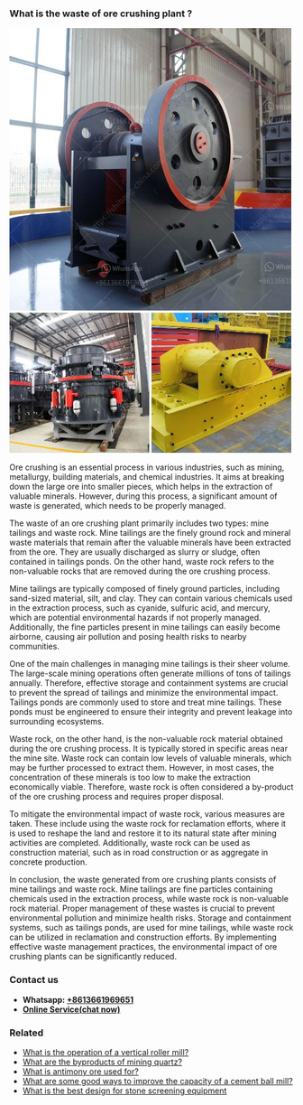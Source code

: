 <h3>What is the waste of ore crushing plant ?</h3><img src='1701744825.jpg' alt=''><p>Ore crushing is an essential process in various industries, such as mining, metallurgy, building materials, and chemical industries. It aims at breaking down the large ore into smaller pieces, which helps in the extraction of valuable minerals. However, during this process, a significant amount of waste is generated, which needs to be properly managed.</p><p>The waste of an ore crushing plant primarily includes two types: mine tailings and waste rock. Mine tailings are the finely ground rock and mineral waste materials that remain after the valuable minerals have been extracted from the ore. They are usually discharged as slurry or sludge, often contained in tailings ponds. On the other hand, waste rock refers to the non-valuable rocks that are removed during the ore crushing process.</p><p>Mine tailings are typically composed of finely ground particles, including sand-sized material, silt, and clay. They can contain various chemicals used in the extraction process, such as cyanide, sulfuric acid, and mercury, which are potential environmental hazards if not properly managed. Additionally, the fine particles present in mine tailings can easily become airborne, causing air pollution and posing health risks to nearby communities.</p><p>One of the main challenges in managing mine tailings is their sheer volume. The large-scale mining operations often generate millions of tons of tailings annually. Therefore, effective storage and containment systems are crucial to prevent the spread of tailings and minimize the environmental impact. Tailings ponds are commonly used to store and treat mine tailings. These ponds must be engineered to ensure their integrity and prevent leakage into surrounding ecosystems.</p><p>Waste rock, on the other hand, is the non-valuable rock material obtained during the ore crushing process. It is typically stored in specific areas near the mine site. Waste rock can contain low levels of valuable minerals, which may be further processed to extract them. However, in most cases, the concentration of these minerals is too low to make the extraction economically viable. Therefore, waste rock is often considered a by-product of the ore crushing process and requires proper disposal.</p><p>To mitigate the environmental impact of waste rock, various measures are taken. These include using the waste rock for reclamation efforts, where it is used to reshape the land and restore it to its natural state after mining activities are completed. Additionally, waste rock can be used as construction material, such as in road construction or as aggregate in concrete production.</p><p>In conclusion, the waste generated from ore crushing plants consists of mine tailings and waste rock. Mine tailings are fine particles containing chemicals used in the extraction process, while waste rock is non-valuable rock material. Proper management of these wastes is crucial to prevent environmental pollution and minimize health risks. Storage and containment systems, such as tailings ponds, are used for mine tailings, while waste rock can be utilized in reclamation and construction efforts. By implementing effective waste management practices, the environmental impact of ore crushing plants can be significantly reduced.</p><h3>Contact us</h3><ul><li><strong>Whatsapp:&nbsp;<a href="https://wa.me/8613661969651">+8613661969651</a></strong></li><li><a href="https://swt.shibang-china.com/?git&amp;zhl&amp;What is the waste of ore crushing plant "><strong>Online Service(chat now)</strong></a></li></ul><h3>Related</h3><ul><li><a href='What is the operation of a vertical roller mill.md'>What is the operation of a vertical roller mill?</a></li><li><a href='What are the byproducts of mining quartz.md'>What are the byproducts of mining quartz?</a></li><li><a href='What is antimony ore used for.md'>What is antimony ore used for?</a></li><li><a href='What are some good ways to improve the capacity of a cement ball mill.md'>What are some good ways to improve the capacity of a cement ball mill?</a></li><li><a href='What is the best design for stone screening equipment.md'>What is the best design for stone screening equipment</a></li></ul>